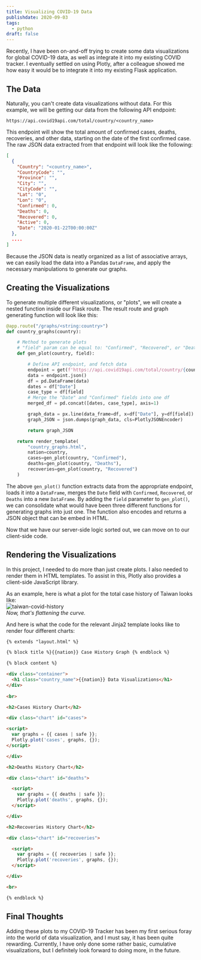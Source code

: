 ```yaml
---
title: Visualizing COVID-19 Data
publishdate: 2020-09-03
tags:
  - python
draft: false
---
```


Recently, I have been on-and-off trying to create some data visualizations for global COVID-19 data, as well as integrate it into my existing COVID tracker. I eventually settled on using Plotly, after a colleague showed me how easy it would be to integrate it into my existing Flask application.

## The Data

Naturally, you can't create data visualizations without data. For this example, we will be getting our data from the following API endpoint:

`https://api.covid19api.com/total/country/<country_name>`

This endpoint will show the total amount of confirmed cases, deaths, recoveries, and other data, starting on the date of the first confirmed case. The raw JSON data extracted from that endpoint will look like the following:

```json
[
  {
    "Country": "<country_name>",
    "CountryCode": "",
    "Province": "",
    "City": "",
    "CityCode": "",
    "Lat": "0",
    "Lon": "0",
    "Confirmed": 0,
    "Deaths": 0,
    "Recovered": 0,
    "Active": 0,
    "Date": "2020-01-22T00:00:00Z"
  },
  ....
]
```
Because the JSON data is neatly organized as a list of associative arrays, we can easily load the data into a Pandas `DataFrame`, and apply the necessary manipulations to generate our graphs.

## Creating the Visualizations

To generate multiple different visualizations, or "plots", we will create a nested function inside our Flask route. The result route and graph generating function will look like this:

```python
@app.route("/graphs/<string:country>")
def country_graphs(country):

    # Method to generate plots
    # "field" param can be equal to: "Confirmed", "Recovered", or "Deaths"
    def gen_plot(country, field):

        # Define API endpoint, and fetch data
        endpoint = get(f'https://api.covid19api.com/total/country/{country}')
        data = endpoint.json()
        df = pd.DataFrame(data)
        dates = df["Date"]
        case_type = df[field]
        # Merge the "Date" and "Confirmed" fields into one df
        merged_df = pd.concat([dates, case_type], axis=1)

        graph_data = px.line(data_frame=df, x=df["Date"], y=df[field])
        graph_JSON = json.dumps(graph_data, cls=PlotlyJSONEncoder)

        return graph_JSON

    return render_template(
        "country_graphs.html",
        nation=country,
        cases=gen_plot(country, "Confirmed"),
        deaths=gen_plot(country, "Deaths"),
        recoveries=gen_plot(country, "Recovered")
    )
```

The above `gen_plot()` function extracts data from the appropriate endpoint, loads it into a `DataFrame`, merges the `Date` field with `Confirmed`, `Recovered`, or `Deaths` into a new `DataFrame`. By adding the `field` parameter to `gen_plot()`, we can consolidate what would have been three different functions for generating graphs into just one. The function also encodes and returns a JSON object that can be embed in HTML. 

Now that we have our server-side logic sorted out, we can move on to our client-side code. 

## Rendering the Visualizations

In this project, I needed to do more than just create plots. I also needed to render them in HTML templates. To assist in this, Plotly also provides a client-side JavaScript library. 

As an example, here is what a plot for the total case history of Taiwan looks like:
<br>
![taiwan-covid-history](/assets/pics/posting_pics/taiwan-covid-history-graph.jpg)
<br>
*Now, that's flattening the curve.*

And here is what the code for the relevant Jinja2 template looks like to render four different charts: 

```html
{% extends "layout.html" %}

{% block title %}{{nation}} Case History Graph {% endblock %}

{% block content %}

<div class="container">
  <h1 class="country_name">{{nation}} Data Visualizations</h1>
</div>
    
<br>

<h2>Cases History Chart</h2>

<div class="chart" id="cases">

<script>
  var graphs = {{ cases | safe }};
  Plotly.plot('cases', graphs, {});
</script>

</div>

<h2>Deaths History Chart</h2>

<div class="chart" id="deaths">

  <script>
    var graphs = {{ deaths | safe }};
    Plotly.plot('deaths', graphs, {});
  </script>

</div>

<h2>Recoveries History Chart</h2>

<div class="chart" id="recoveries">

  <script>
    var graphs = {{ recoveries | safe }};
    Plotly.plot('recoveries', graphs, {});
  </script>

</div>

<br>

{% endblock %}
```

## Final Thoughts

Adding these plots to my COVID-19 Tracker has been my first serious foray into the world of data visualization, and I must say, it has been quite rewarding. Currently, I have only done some rather basic, cumulative visualizations, but I definitely look forward to doing more, in the future.